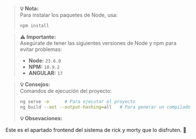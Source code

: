 > **💡 Nota:**  
> Para instalar los paquetes de Node, usa:
>
> ```sh
> npm install
> ```

> **⚠️ Importante:**  
> Asegúrate de tener las siguientes versiones de Node y npm para evitar problemas:
>
> - **Node:** `23.6.0`
> - **NPM:** `10.9.2`
> - **ANGULAR:** `17`

> **💡 Consejos:**  
> Comandos de ejecución del proyecto:
>
> ```sh
> ng serve -o      # Para ejecutar el proyecto
> ng build --aot --output-hashing=all   # Para generar un compilado que sirve para refrescar los cambios de typescript y convertirlos a javascript
> ```
>
> **💡 Obsevaciones:**

Este es el apartado frontend del sistema de rick y morty que lo disfruten. 🚀
